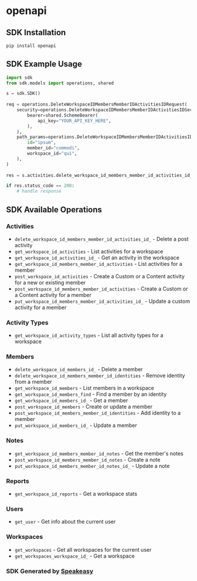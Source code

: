 # openapi

<!-- Start SDK Installation -->
## SDK Installation

```bash
pip install openapi
```
<!-- End SDK Installation -->

## SDK Example Usage
<!-- Start SDK Example Usage -->
```python
import sdk
from sdk.models import operations, shared

s = sdk.SDK()
    
req = operations.DeleteWorkspaceIDMembersMemberIDActivitiesIDRequest(
    security=operations.DeleteWorkspaceIDMembersMemberIDActivitiesIDSecurity(
        bearer=shared.SchemeBearer(
            api_key="YOUR_API_KEY_HERE",
        ),
    ),
    path_params=operations.DeleteWorkspaceIDMembersMemberIDActivitiesIDPathParams(
        id="ipsum",
        member_id="commodi",
        workspace_id="qui",
    ),
)
    
res = s.activities.delete_workspace_id_members_member_id_activities_id_(req)

if res.status_code == 200:
    # handle response
```
<!-- End SDK Example Usage -->

<!-- Start SDK Available Operations -->
## SDK Available Operations

### Activities

* `delete_workspace_id_members_member_id_activities_id_` - Delete a post activity
* `get_workspace_id_activities` - List activities for a workspace
* `get_workspace_id_activities_id_` - Get an activity in the workspace
* `get_workspace_id_members_member_id_activities` - List activities for a member
* `post_workspace_id_activities` - Create a Custom or a Content activity for a new or existing member
* `post_workspace_id_members_member_id_activities` - Create a Custom or a Content activity for a member
* `put_workspace_id_members_member_id_activities_id_` - Update a custom activity for a member

### Activity Types

* `get_workspace_id_activity_types` - List all activity types for a workspace

### Members

* `delete_workspace_id_members_id_` - Delete a member
* `delete_workspace_id_members_member_id_identities` - Remove identity from a member
* `get_workspace_id_members` - List members in a workspace
* `get_workspace_id_members_find` - Find a member by an identity
* `get_workspace_id_members_id_` - Get a member
* `post_workspace_id_members` - Create or update a member
* `post_workspace_id_members_member_id_identities` - Add identity to a member
* `put_workspace_id_members_id_` - Update a member

### Notes

* `get_workspace_id_members_member_id_notes` - Get the member's notes
* `post_workspace_id_members_member_id_notes` - Create a note
* `put_workspace_id_members_member_id_notes_id_` - Update a note

### Reports

* `get_workspace_id_reports` - Get a workspace stats

### Users

* `get_user` - Get info about the current user

### Workspaces

* `get_workspaces` - Get all workspaces for the current user
* `get_workspaces_workspace_id_` - Get a workspace

<!-- End SDK Available Operations -->

### SDK Generated by [Speakeasy](https://docs.speakeasyapi.dev/docs/using-speakeasy/client-sdks)
